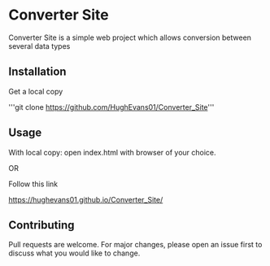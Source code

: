 # Converter  Site

Converter Site is a simple web project which allows conversion between several data types

## Installation

Get a local copy

'''git clone https://github.com/HughEvans01/Converter_Site'''

## Usage

With local copy: open index.html with browser of your choice.

OR

Follow this link

https://hughevans01.github.io/Converter_Site/

## Contributing

Pull requests are welcome. For major changes, please open an issue first to discuss what you would like to change.
